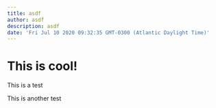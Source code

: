 ```yaml
---
title: asdf
author: asdf
description: asdf
date: 'Fri Jul 10 2020 09:32:35 GMT-0300 (Atlantic Daylight Time)'
---
```

# This is cool!

This is a test

This is another test